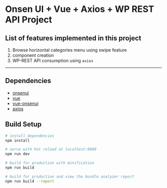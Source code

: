 # Onsen UI + Vue + Axios + WP REST API Project


## List of features implemented in this project
1. Browse horizontal categories menu using swipe feature
3. component creation 
4. WP-REST API consumption using `axios`

-------------------------------

## Dependencies 
- [onsenui](https://github.com/OnsenUI/OnsenUI)
- [vue](https://github.com/vuejs/vue)
- [vue-onsenui](https://github.com/OnsenUI/OnsenUI/tree/master/bindings/vue)
- [axios](https://github.com/mzabriskie/axios)


## Build Setup

``` bash
# install dependencies
npm install

# serve with hot reload at localhost:8080
npm run dev

# build for production with minification
npm run build

# build for production and view the bundle analyzer report
npm run build --report
